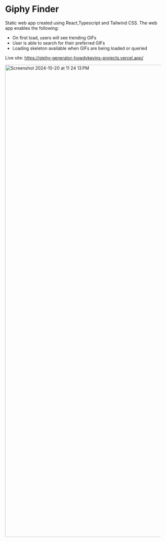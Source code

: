 # Giphy Finder

Static web app created using React,Typescript and Tailwind CSS. The web app enables the following:

- On first load, users will see trending GIFs
- User is able to search for their preferred GIFs
- Loading skeleton available when GIFs are being loaded or queried

Live site: https://giphy-generator-howdykevins-projects.vercel.app/

<img width="1525" alt="Screenshot 2024-10-20 at 11 24 13 PM" src="https://github.com/user-attachments/assets/710e9291-d1e7-491b-ac0b-260bab5c1cca">

